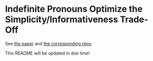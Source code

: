 # Indefinite Pronouns Optimize the Simplicity/Informativeness Trade-Off

See [the paper](https://doi.org/10.1111/cogs.13142) and [the corresponding repo](https://github.com/milicaden/indefinite-pronouns-simplicity-informativeness).

This README will be updated in due time!